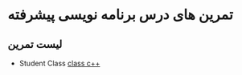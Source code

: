 تمرین های درس برنامه نویسی پیشرفته
====

لیست تمرین
----
- Student Class [class c++](https://github.com/amirhosseinm7999/Course-C/tree/master/class%20student)
